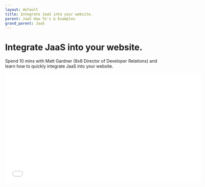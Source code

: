 ```yaml
---
layout: default
title: Integrate JaaS into your website.
parent: JaaS How To's & Examples
grand_parent: JaaS
---
```


# Integrate JaaS into your website.

Spend 10 mins with Matt Gardner (8x8 Director of Developer Relations) and learn how to quickly integrate JaaS into your website.

<iframe class="vidyard_iframe" src="//play.vidyard.com/8PXFWLEbnte435vF9yeiuU.html?" width=640 height=360 scrolling="no" frameborder="0" allowtransparency="true" allowfullscreen></iframe>
